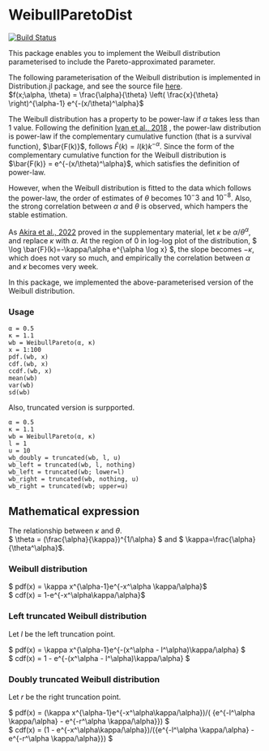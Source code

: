 # WeibullParetoDist

[![Build Status](https://github.com/toshiakiasakura/WeibullParetoDist.jl/actions/workflows/CI.yml/badge.svg?branch=main)](https://github.com/toshiakiasakura/WeibullParetoDist.jl/actions/workflows/CI.yml?query=branch%3Amain)

This package enables you to implement the Weibull distribution parameterised to include the Pareto-approximated parameter.


The following parameterisation of the Weibull distribution is implemented in Distribution.jl package, and see the source file [here](https://github.com/JuliaStats/Distributions.jl/blob/master/src/univariate/continuous/weibull.jl).  
$f(x;\alpha, \theta) = \frac{\alpha}{\theta} \left( \frac{x}{\theta} \right)^{\alpha-1} e^{-(x/\theta)^\alpha}$

The Weibull distribution has a property to be power-law if $\alpha$ takes less than 1 value. Following the definition [Ivan et al., 2018](https://par.nsf.gov/servlets/purl/10202111) , the power-law distribution is power-law if the complementary cumulative function (that is a survival function), $\bar{F(k)}$, follows $\bar{F}(k)=l(k)k^{-\alpha}$.  Since the form of the complementary cumulative function for the Weibull distribution is $\bar{F(k)} = e^{-(x/\theta)^\alpha}$, which satisfies the definition of power-law. 

However, when the Weibull distribution is fitted to the data which follows the power-law, the order of estimates of $\theta$ becomes $10{^-3}$ and $10^{-8}$. Also, the strong correlation between $\alpha$ and $\theta$ is observed, which hampers the stable estimation. 

As [Akira et al., 2022](https://pubmed.ncbi.nlm.nih.gov/36137054/) proved in the supplementary material, let $\kappa$ be $\alpha/\theta^\alpha$, and replace $\kappa$ with $\alpha$. At the region of 0 in log-log plot of the distribution, $ \log \bar{F}(k)=-\kappa/\alpha e^{\alpha \log x} $, the slope becomes $-\kappa$, which does not vary so much, and empirically the correlation between $\alpha$ and $\kappa$ becomes very week. 

In this package, we implemented the above-parameterised version of the Weibull distribution. 


### Usage
```
α = 0.5
κ = 1.1
wb = WeibullPareto(α, κ)
x = 1:100
pdf.(wb, x)
cdf.(wb, x)
ccdf.(wb, x)
mean(wb)
var(wb)
sd(wb)
```

Also, truncated version is surpported.
```
α = 0.5
κ = 1.1
wb = WeibullPareto(α, κ)
l = 1
u = 10
wb_doubly = truncated(wb, l, u)
wb_left = truncated(wb, l, nothing)
wb_left = truncated(wb; lower=l)
wb_right = truncated(wb, nothing, u)
wb_right = truncated(wb; upper=u)
```

## Mathematical expression 
The relationship between $\kappa$ and $\theta$.   
$ \theta = (\frac{\alpha}{\kappa})^{1/\alpha} $ and $ \kappa=\frac{\alpha}{\theta^\alpha}$.

### Weibull distribution

$ pdf(x) = \kappa x^{\alpha-1}e^{-x^\alpha \kappa/\alpha}$     
$ cdf(x) = 1-e^{-x^\alpha\kappa/\alpha}$  

### Left truncated Weibull distribution
Let $l$ be the left truncation point.  

$ pdf(x) = \kappa x^{\alpha-1}e^{-(x^\alpha - l^\alpha)\kappa/\alpha} $  
$ cdf(x) = 1 - e^{-(x^\alpha - l^\alpha)\kappa/\alpha} $

### Doubly truncated Weibull distribution
Let $r$ be the right truncation point. 

$ pdf(x) = (\kappa x^{\alpha-1}e^{-x^\alpha\kappa/\alpha})/(
{e^{-l^\alpha \kappa/\alpha} - e^{-r^\alpha \kappa/\alpha}}) $  
$ cdf(x) = (1 - e^{-x^\alpha\kappa/\alpha})/({e^{-l^\alpha \kappa/\alpha} - e^{-r^\alpha \kappa/\alpha}}) $


